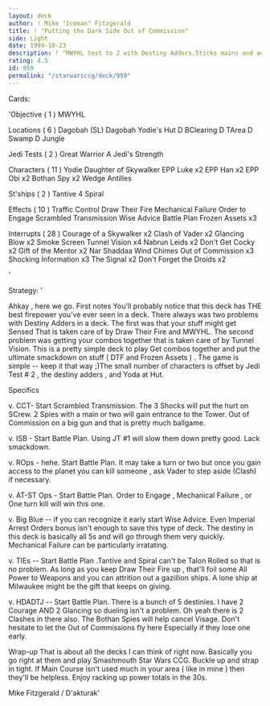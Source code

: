 ```yaml
---
layout: deck
author: ! Mike "Iceman" Fitzgerald
title: ! "Putting the Dark Side Out of Commission"
side: Light
date: 1999-10-23
description: ! "MWYHL test to 2 with Destiny Adders.Sticks mains and adders up the nose ofthe opponent."
rating: 4.5
id: 959
permalink: "/starwarsccg/deck/959"
---
```

Cards: 

'Objective  ( 1 )
MWYHL

Locations  ( 6 )
Dagobah (SL)
Dagobah  Yodie's Hut
D BClearing
D TArea
D Swamp
D Jungle

Jedi Tests  ( 2 )
Great Warrior
A Jedi's Strength

Characters  ( 11 )
Yodie
Daughter of Skywalker
EPP Luke x2
EPP Han x2
EPP Obi x2
Bothan Spy x2
Wedge Antilles

St'ships  ( 2 )
Tantive 4
Spiral

Effects  ( 10 )
Traffic Control
Draw Their Fire
Mechanical Failure
Order to Engage
Scrambled Transmission
Wise Advice
Battle Plan
Frozen Assets x3

Interrupts  ( 28 )
Courage of a Skywalker x2
Clash of Vader x2
Glancing Blow x2
Smoke Screen
Tunnel Vision x4
Nabrun Leids x2
Don't Get Cocky x2
Gift of the Mentor x2
Nar Shaddaa Wind Chimes
Out of Commission x3
Shocking Information x3
The Signal x2
Don't Forget the Droids x2


'

Strategy: '

Ahkay , here we go. First notes  You'll probably notice that this deck has THE best firepower you've ever seen in a deck. There always was two
problems with Destiny Adders in a deck. The first
was that your stuff might get Sensed  That is taken care of by Draw Their Fire and MWYHL. The second problem was getting your combos together  that is taken care of by Tunnel Vision. This is a pretty simple deck to play  Get combos together and put the ultimate smackdown on stuff ( DTF and Frozen Assets ) . The game is simple -- keep it that way ;)The small number of characters is offset by Jedi Test # 2 , the destiny adders , and Yoda at Hut.

Specifics 

v. CCT- Start Scrambled Transmission. The 3 Shocks will put the hurt on SCrew. 2 Spies with a main or two will gain entrance to the Tower. Out of Commission on a big gun and that is pretty much ballgame.

v. ISB - Start Battle Plan. Using JT #1 will slow them down pretty good. Lack smackdown.

v. ROps - hehe. Start Battle Plan. It may take a turn or two but once you gain access to the planet you can kill someone , ask Vader to step aside (Clash) if necessary.

v. AT-ST Ops - Start Battle Plan. Order to Engage , Mechanical Failure , or One turn kill will win this one.

v. Big Blue -- if you can recognize it early start Wise Advice. Even Imperial Arrest Orders bonus isn't enough to save this type of deck. The destiny in this deck is basically all 5s and will go through them very quickly. Mechanical Failure can be particularly irratating.

v. TIEs -- Start Battle Plan .Tantive and Spiral can't be Talon Rolled so that is no problem. As long as you keep Draw Their Fire up , that'll foil some All Power to Weapons and you can attrition out a gazillion ships. A lone ship at Milwaukee might be the gift that keeps on giving.

v. HDADTJ -- Start Battle Plan. There is a bunch of 5 destinies. I have 2 Courage AND 2 Glancing so dueling isn't a problem. Oh yeah there is 2 Clashes in there also. The Bothan Spies will help cancel Visage. Don't hesitate to let the Out of Commissions fly here  Especially if they lose one early.

Wrap-up  That is about all the decks I can think of right now. Basically you go right at them and play Smashmouth Star Wars CCG. Buckle up and strap in tight. If Main Course isn't used much in your area ( like in mine ) then they'll be helpless. Enjoy racking up power totals in the 30s.

Mike Fitzgerald / D'akturak'
